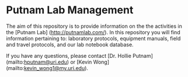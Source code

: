 # Putnam Lab Management

The aim of this repository is to provide information on the the activities in the [Putnam Lab] (http://putnamlab.com/). In this repository you will find information pertaining to: laboratory protocols, equipment manuals, field and travel protocols, and our lab notebook database. 

If you have any questions, please contact [Dr. Hollie Putnam] (mailto:hputnam@uri.edu) or [Kevin Wong] (mailto:kevin_wong1@my.uri.edu). 